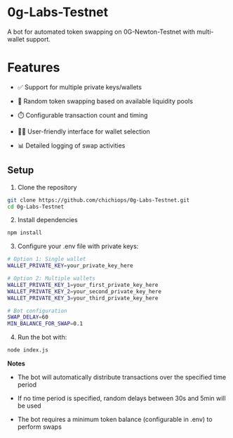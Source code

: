 # 0g-Labs-Testnet

A bot for automated token swapping on 0G-Newton-Testnet with multi-wallet support.

# Features

- ✅ Support for multiple private keys/wallets

- 🔄 Random token swapping based on available liquidity pools

- ⏱️ Configurable transaction count and timing

- 👨‍💻 User-friendly interface for wallet selection

- 📊 Detailed logging of swap activities

## Setup

1. Clone the repository
```bash
git clone https://github.com/chichiops/0g-Labs-Testnet.git
cd 0g-Labs-Testnet
```
2. Install dependencies
```bash
npm install
```
3. Configure your .env file with private keys:
```bash
# Option 1: Single wallet
WALLET_PRIVATE_KEY=your_private_key_here

# Option 2: Multiple wallets
WALLET_PRIVATE_KEY_1=your_first_private_key_here
WALLET_PRIVATE_KEY_2=your_second_private_key_here
WALLET_PRIVATE_KEY_3=your_third_private_key_here

# Bot configuration
SWAP_DELAY=60
MIN_BALANCE_FOR_SWAP=0.1
```
4. Run the bot with:
```bash
node index.js
```

**Notes**

- The bot will automatically distribute transactions over the specified time period

- If no time period is specified, random delays between 30s and 5min will be used

- The bot requires a minimum token balance (configurable in .env) to perform swaps
